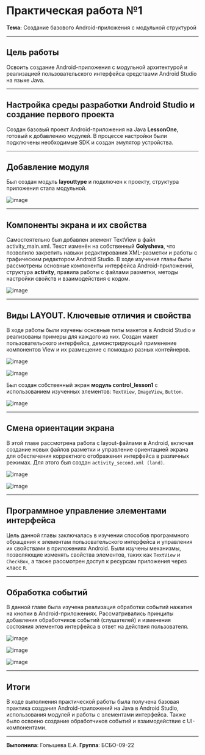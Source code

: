 # Практическая работа №1

**Тема:** Создание базового Android-приложения с модульной структурой

---

## Цель работы

Освоить создание Android-приложения с модульной архитектурой и реализацией пользовательского интерфейса средствами Android Studio на языке Java.
  
---

## Настройка среды разработки Android Studio и создание первого проекта

Создан базовый проект Android-приложения на Java **LessonOne**, готовый к добавлению модулей. В процессе настройки были подключены необходимые SDK и создан эмулятор устройства.

---

## Добавление модуля

Был создан модуль **layouttype** и подключен к проекту, структура приложения стала модульной.

![image](https://github.com/user-attachments/assets/991b544d-e152-47f2-a6f4-43dbe9f44ea3)

---

## Компоненты экрана и их свойства

Самостоятельно был добавлен элемент TextView в файл activity_main.xml. Текст изменён на собственный **Golysheva**, что позволило закрепить навыки редактирования XML-разметки и работы с графическим редактором Android Studio. В ходе изучения главы были рассмотрены основные компоненты интерфейса Android-приложений, структура **activity**, правила работы с файлами разметки, методы настройки свойств и взаимодействия с кодом.

![image](https://github.com/user-attachments/assets/4cbfcf7e-ea61-4524-9801-972e18a8a08d)

---

## Виды LAYOUT. Ключевые отличия и свойства

В ходе работы были изучены основные типы макетов в Android Studio и реализованы примеры для каждого из них. Создан макет пользовательского интерфейса, демонстрирующий применение компонентов View и их размещение с помощью разных контейнеров.   

![image](https://github.com/user-attachments/assets/39c24caf-0e1d-49ee-b43d-873c099f5080)

![image](https://github.com/user-attachments/assets/9b9c755d-017e-4a19-8f20-2c40300e76f3)

Был создан собственный экран **модуль control_lesson1** с использованием изученных элементов: `TextView`, `ImageView`, `Button`.

![image](https://github.com/user-attachments/assets/384a8519-5b1c-4c61-8aae-011bee34538b)

---

## Смена ориентации экрана  

В этой главе рассмотрена работа с layout-файлами в Android, включая создание новых файлов разметки и управление ориентацией экрана для обеспечения корректного отображения интерфейса в различных режимах. Для этого был создан `activity_second.xml (land)`.

![image](https://github.com/user-attachments/assets/ae949b2e-cc0d-4a95-b893-d7e67db6ac35)

![image](https://github.com/user-attachments/assets/98645d55-68ba-443d-92ef-1d7b747a1ded)

---

## Программное управление элементами интерфейса  

Цель данной главы заключалась в изучении способов программного обращения к элементам пользовательского интерфейса и управления их свойствами в приложениях Android. Были изучены механизмы, позволяющие изменять свойства элементов, таких как `TextView` и `CheckBox`, а также рассмотрен доступ к ресурсам приложения через класс `R`.

---

## Обработка событий  

В данной главе была изучена реализация обработки событий нажатия на кнопки в Android-приложениях. Рассматривались принципы добавления обработчиков событий (слушателей) и изменения состояния элементов интерфейса в ответ на действия пользователя.

![image](https://github.com/user-attachments/assets/387d28ec-8ac3-4200-83a5-7631d7e14bf0)

![image](https://github.com/user-attachments/assets/d1d5dcaf-af70-4be1-be4e-b0c1bd4be2ae)

![image](https://github.com/user-attachments/assets/f13e9718-1697-40a1-9541-7aeabf303049)

---

## Итоги  

В ходе выполнения практической работы была получена базовая практика создания Android-приложений на Java в Android Studio, использования модулей и работы с элементами интерфейса. Также было освоено создание обработчиков событий и взаимодействие с UI-компонентами.

---

**Выполнила**: Голышева Е.А.
**Группа**: БСБО-09-22
